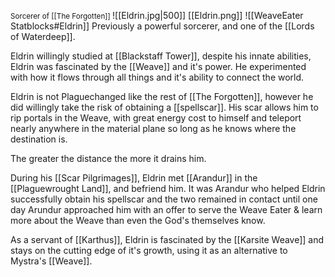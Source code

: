 <small> Sorcerer of [[The Forgotten]] <big>
![[Eldrin.jpg|500]]
[[Eldrin.png]]
![[WeaveEater Statblocks#Eldrin]]
Previously a powerful sorcerer, and one of the [[Lords of Waterdeep]]. 

Eldrin willingly studied at [[Blackstaff Tower]], despite his innate abilities, Eldrin was fascinated by the [[Weave]] and it's power. He experimented with how it flows through all things and it's ability to connect the world.

Eldrin is not Plaguechanged like the rest of [[The Forgotten]],  however he did willingly take the risk of obtaining a [[spellscar]]. His scar allows him to rip portals in the Weave, with great energy cost to himself and teleport nearly anywhere in the material plane so long as he knows where the destination is.

The greater the distance the more it drains him.

During his [[Scar Pilgrimages]], Eldrin met [[Arandur]] in the [[Plaguewrought Land]], and befriend him. It was Arandur who helped Eldrin successfully obtain his spellscar and the two remained in contact until one day Arundur approached him with an offer to serve the Weave Eater & learn more about the Weave than even the God's themselves know. 

As a servant of [[Karthus]], Eldrin is fascinated by the [[Karsite Weave]] and stays on the cutting edge of it's growth, using it as an alternative to Mystra's [[Weave]]. 

